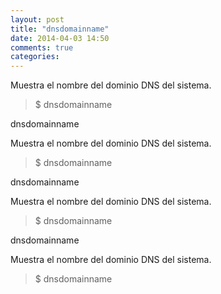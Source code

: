 ```yaml
---
layout: post
title: "dnsdomainname"
date: 2014-04-03 14:50
comments: true
categories: 
---
```

Muestra el nombre del dominio DNS del sistema.

>$ dnsdomainname

dnsdomainname

Muestra el nombre del dominio DNS del sistema.

>$ dnsdomainname

dnsdomainname

Muestra el nombre del dominio DNS del sistema.

>$ dnsdomainname

dnsdomainname

Muestra el nombre del dominio DNS del sistema.

>$ dnsdomainname

